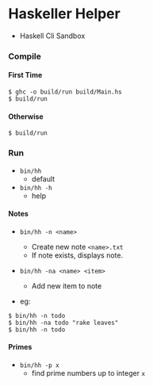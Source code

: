 # Haskeller Helper
- Haskell Cli Sandbox

### Compile
#### First Time
```
$ ghc -o build/run build/Main.hs
$ build/run
```
#### Otherwise
```
$ build/run
```

### Run
- `bin/hh`
  - default
- `bin/hh -h`
  - help

#### Notes
- `bin/hh -n <name>`
  - Create new note `<name>.txt`
  - If note exists, displays note.
- `bin/hh -na <name> <item>`
  - Add new item to note

- eg:
```
$ bin/hh -n todo
$ bin/hh -na todo "rake leaves"
$ bin/hh -n todo
```

#### Primes
- `bin/hh -p x`
  - find prime numbers up to integer `x`

